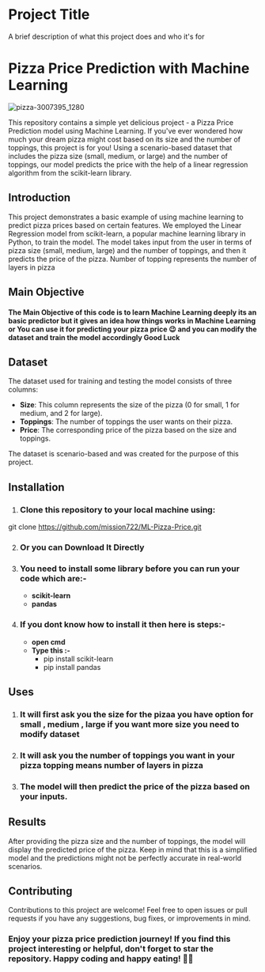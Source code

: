 
# Project Title

A brief description of what this project does and who it's for

# Pizza Price Prediction with Machine Learning

![pizza-3007395_1280](https://github.com/mission722/ML-Pizza-Price/assets/85105276/fa4ee3dd-0651-4a06-8e8e-bb7b6af8789c)


This repository contains a simple yet delicious project - a Pizza Price Prediction model using Machine Learning. If you've ever wondered how much your dream pizza might cost based on its size and the number of toppings, this project is for you! Using a scenario-based dataset that includes the pizza size (small, medium, or large) and the number of toppings, our model predicts the price with the help of a linear regression algorithm from the scikit-learn library.


## Introduction

This project demonstrates a basic example of using machine learning to predict pizza prices based on certain features. We employed the Linear Regression model from scikit-learn, a popular machine learning library in Python, to train the model. The model takes input from the user in terms of pizza size (small, medium, large) and the number of toppings, and then it predicts the price of the pizza.
Number of topping represents the number of layers in pizza

## Main Objective
#### The Main Objective of this code is to learn Machine Learning deeply its an basic predictor but it gives an idea how things works in Machine Learning or You can use it for predicting your pizza price 😉 and you can modify the dataset and train the model accordingly Good Luck


## Dataset

The dataset used for training and testing the model consists of three columns:

- **Size**: This column represents the size of the pizza (0 for small, 1 for medium, and 2 for large).
- **Toppings**: The number of toppings the user wants on their pizza.
- **Price**: The corresponding price of the pizza based on the size and toppings.

The dataset is scenario-based and was created for the purpose of this project.

## Installation

1. ### Clone this repository to your local machine using:

git clone https://github.com/mission722/ML-Pizza-Price.git


2. ### Or you can Download It Directly

3. ### You need to install some library before you can run your code which are:-
    - **scikit-learn**
    - **pandas**

4. ### If you dont know how to install it then here is steps:-
    - **open cmd**
    - **Type this :-**
        - pip install scikit-learn
        - pip install pandas


## Uses

1. ### It will first ask you the size for the pizaa you have option for small , medium , large if you want more size you need to modify dataset

2. ### It will ask you the number of toppings you want in your pizza topping means number of layers in pizza

3. ### The model will then predict the price of the pizza based on your inputs.

## Results

After providing the pizza size and the number of toppings, the model will display the predicted price of the pizza. Keep in mind that this is a simplified model and the predictions might not be perfectly accurate in real-world scenarios.

## Contributing

Contributions to this project are welcome! Feel free to open issues or pull requests if you have any suggestions, bug fixes, or improvements in mind.



### Enjoy your pizza price prediction journey! If you find this project interesting or helpful, don't forget to star the repository. Happy coding and happy eating! 🍕🚀
